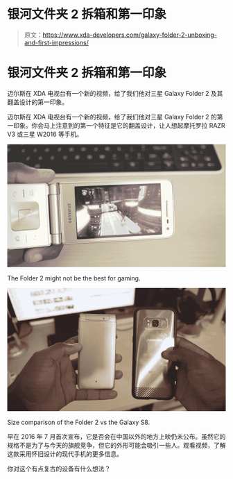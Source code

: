 # 银河文件夹 2 拆箱和第一印象

> 原文：<https://www.xda-developers.com/galaxy-folder-2-unboxing-and-first-impressions/>

# 银河文件夹 2 拆箱和第一印象

迈尔斯在 XDA 电视台有一个新的视频，给了我们他对三星 Galaxy Folder 2 及其翻盖设计的第一印象。

迈尔斯在 XDA 电视台有一个新的视频，给了我们他对三星 Galaxy Folder 2 的第一印象。你会马上注意到的第一个特征是它的翻盖设计，让人想起摩托罗拉 RAZR V3 或三星 W2016 等手机。

 <picture>![](img/3d99bdee781cc9a793feef2ca78c289e.png)</picture> 

The Folder 2 might not be the best for gaming.

 <picture>![](img/ee44e62405ed3b59d1d0c0de5faad40c.png)</picture> 

Size comparison of the Folder 2 vs the Galaxy S8.

早在 2016 年 7 月首次宣布，它是否会在中国以外的地方上映仍未公布。虽然它的规格不是为了与今天的旗舰竞争，但它的外形可能会吸引一些人。观看视频，了解这款采用怀旧设计的现代手机的更多信息。

你对这个有点复古的设备有什么想法？